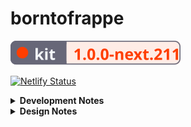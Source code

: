 # borntofrappe

![Kit Badge](https://raw.githubusercontent.com/borntofrappe/borntofrappe/master/kit-badge.svg)

[![Netlify Status](https://api.netlify.com/api/v1/badges/4e7278de-b395-4b4c-a54c-4c12fbd57fc9/deploy-status)](https://app.netlify.com/sites/borntofrappe/deploys)

<details>
<summary><strong>Development Notes</strong></summary>

## Install

```bash
npm init svelte@next
```

- Directory not empty. Continue? y

- Which Svelte app template? Skeleton project

- Use TypeScript? No

- Add ESLint for code linting? Yes

- Add Prettier for code formatting? Yes

```bash
npm install
```

## Develop

```bash
npm run dev
```

## Publish

`npm run build` creates a production version, but it's necessary to set up an [adapter](https://kit.svelte.dev/docs#adapters) first.

The application is meant to be deployed with [Netlify](https://www.netlify.com/), hence [`adapter-netlify`](https://github.com/sveltejs/kit/tree/master/packages/adapter-netlify).

```bash
npm i -D @sveltejs/adapter-netlify@next
```

Configure `svelte.config.js`.

```js
import adapter from '@sveltejs/adapter-netlify';
```

Add `netlify.toml` as a config file for Netlify.

```toml
[build]
  command = "npm run build"
  publish = "build"
```

## Failed build

> Failed during stage `building site`: Build script returned non-zero exit code: 2

Among the warnings in the "Deploy log"

> npm WARN notsup Unsupported engine for @sveltejs/kit@1.0.0-next.201: wanted: {"node":">=14.13"} (current: {"node":"10.24.1","npm":"6.14.12"})

Update `netlify.toml` to require a satisfactory node version.

```toml
[context.production]
  environment = { NODE_VERSION = "14.18.1" }
```

`14.18.1` because it's the version I have locally.

## Failing function

The site is built but Netlify produces a page with the following message:

> {"errorType":"Runtime.UserCodeSyntaxError","errorMessage":"SyntaxError: Unexpected token '.'",
>
> ...continues

In the console:

> Failed to load resource: the server responded with a status of 502 ()

In the Netlify app and the deploy log there is no warning, but under "Publish deploy":

> Production: master@5151cbf.
>
> Deployed Functions

The _functions_ tab produces the error message

> {"errorType":"Runtime.UserCodeSyntaxError","errorMessage":"SyntaxError: Unexpected token

Following the Netlify [docs](https://docs.netlify.com/configure-builds/file-based-configuration/#functions) and [forum](https://answers.netlify.com/t/build-works-locally-but-not-in-netlify/45438/4) update `netlify.toml` and the `[functions]` field.

```toml
[functions]
  node_bundler = "esbuild"
```

## Error page

Following the suggestion from [the kit's docs](https://kit.svelte.dev/docs#layouts-error-pages) `__error.svelte` implements a custom error page.

Retrieve the error and status code from the `load` function made available in the script of type `module`.

```svelte
<script context="module">
	export function load({ error, status }) {}
</script>
```

## Skip to content

Add `rel="external"` to the `<SkipToContent>` component. [The value](https://kit.svelte.dev/docs#anchor-options-rel-external) is necessary to bypass the kit and rely on browser navigation instead.

## Observe action

Add `use:observe` on elements you wish to observe with the intersection observer API. The action adds a class of `observed` when the element is in the viewport.

Note that the CSS applied to the class would be normally ignored by the Svelte compiler.

```css
section.observed::after {
	animation-play-state: running;
}
```

Add a class of `.observed` with the class directive with a default `false` value.

```svelte
<section class:observed={false} use:observe>
```

The compiler retains the property value pairs, the class is not present, but it will be through the `observe` action.

## log route

The `/log` route works as a playground to experiment with a blog-like setup, to learn how to generate pages on the basis of url parameters and how to process markdown syntax with `mdsvex`.

### markdown documents

```bash
npm i --save-dev mdsvex
```

Following [the docs](https://mdsvex.pngwn.io/docs) update the config file.

```js
import { mdsvex } from 'mdsvex';
```

The config object includes two additional fields so that the kit is able to:

1. consider markdown documents

   ```js
   const config = {
   	extensions: ['.svelte', '.md']
   };
   ```

   Svelte-in-markdown syntax, touted by mdsvex as `.svx` will be discussed at a later stage and in the context of the blog.

2. preprocess the documents with mdsvex

   ```js
   const config = {
   	extensions: ['.svelte', '.md'],
   	preprocess: mdsvex({ extensions: ['.md'] })
   };
   ```

This is technically enough to have the kit produce a page from a markdown document, say `routes/log/test-entry.md`.

### glob import

Instead of placing the documents the `routes` folder the files are separated in a dedicated folder, `src/log`, with the goal of having the kit inject the content as needed.

In `routes/log/index.svelte` consider markdown documents with `import.meta.glob`, [a Vite feature](https://vitejs.dev/guide/features.html#glob-import).

```js
const log = import.meta.glob('/src/log/*.md');
console.log(log);
```

The import syntax returns an object describing the documents with a path and a function.

```js
{
  '/src/log/up-and-running.md': Function(),
  '/src/log/a-star-is-rotated.md': Function(),
}
```

The function is what ultimately allows to transform the documents, through mdsvex, to retrieve the metadata and actual content. Before extracting the information, however, the object is processed to iterate through the entries.

`Object.entries()` creates a 2D array.

```js
Object.entries(import.meta.glob('/src/log/*.md'));
```

With an array `.map` iterates through each pair considering the path and function. Vite calls the larger object `modules` so I decided to use the singular noun in place of something like `fn`, or more topically `entry`.

```js
.map(async ([path, module]) => {

})
```

Note the `async` keyword is necessary since behind the scenes `module` is actually a promise.

Once awaited, the module provides an object with metadata.

```js
.map(async ([path, module]) => {
  const { metadata } = await module();
})
```

In this instance metadata describes the key value pairs retrieved from the YAML syntax at the top of the documents.

```md
---
title: Up and running
entry: 1
---
```

The path helps to build the slug for the individual entries. The approach is rather rudimentary, but it works by considering the name of the file without extension.

```js
const slug = path.split('/').pop().replace('.md', '');
```

Metadata and slug are enough to build the index of entries.

```js
return {
	...metadata,
	slug
};
```

Howrever, you need to wrap the entire `Object.entries` statement in a giant promise to wait for the execution of each module.

```js
const log = await Promise.all(Object.entries(/**/));
```

To this end the `load` function needs to be updated with the `async` keyword.

```js
export async function load() {}
```

Once the promise is all resolved, `log` describes an array of objects with `title`, `entry` and `slug`. The data is passed through props and iterated through with an `#each` statement to create the list of entries.

Note that the slug is appended to the `/log/` string to redirect toward a page in the log.

```svelte
<a href="/log/{slug}">{title}</a>
```

**Update**: the logic of this section is moved to `/log/entries.svelte`, as I chose to use the index page to show only the most recent entry.

### Dynamic parameter

`[slug].svelte` creates the pages for the individual entries. The square brackets help to capture the slug from the URL parameters.

```text
.../log/up-and-running
```

Retrieve the parameter from the `load` function.

```js
export async function load({ page }) {
	const { slug } = page.params;
}
```

The idea is to here generate a page only if there is a matching entry in the log folder. A first approach I found working is to:

1. build the path the entry should have as returned by `import.meta.glob`

   ```js
   const path = `/src/log/${slug}.md`;
   ```

2. check if `import.meta.glob` has a matching key

   ```js
   const log = import.meta.glob('/src/log/*.md');

   if (log[path]) {
   }
   ```

If there is a path the script proceeds to resolve the connected module. Aside from the metadata, helpful to introduce the entry with its title and number, the module provides the content through the `default` field.

```js
const { default: Entry, metadata } = await log[path]();
```

I chose to capitalize the content since it is enough to include the variable as a component.

```svelte
<main id="content">
	<Entry />
</main>
```

If there is no path matching the value return an object with a `status` and `error` field. The kit knows to use the informationin the error page `__error.svelte`.

```js
return {
	status: 404,
	error: new Error(`No entry found for '${slug}'`)
};
```

### Interactivity warning

There is a warning connected to using the module as-is.

```svelte
<Entry />
```

The console suggests to use the special element `svelte:component` instead, describing how the first type is not fully interactive.

```svelte
<svelte:component this={Entry} />
```

For the log, static in nature, I am satisfied with the first snippet.

### prerender option

Prerender log routes.

```html
<script context="module">
	export const prerender = true;
</script>
```

### prefetch attribute

Prefetch log entries.

```svelte
<a sveltekit:prefetch href="/log/{slug}">{title}</a>
```

### hydrate option

Do not hydrate log entries. The documents are not interactive and it's enough to rely on the server-rendered version.

```html
<script context="module">
	export const hydrate = false;
</script>
```

### layout reset

Avoid the layout file with `__layout.reset.svelte`. This is a matter of preference.

## Meta component

The `<Meta />` component includes a title, description and link for the canonical URL. For the title the information is extracted from the page store through `$app/store`, to resemble something akin to breadcrumb navigation for the current path. It is however possible to override the deault by passing a value through directly through props.

```svelte
<Meta title="borntofrappe" />
```

## blog route

_Please note:_ the routes of the blog initially mirrored those of the log, just expanding the logic to `.md` and `.svx` documents. Developing the feature further the structure became quite different.

### svx documents

Update the config file to process `.svx` documents as well. It is possible to use Svelte syntax in `.md` documents already, but as a matter of preference having a distinct format makes for a clearer authoring perspective. If you want to create an interactive post with Svelte use `.svx`, else use `.md`.

Include the options in a separate object and spread the extensions in the `extensions` field.

```js
const mdsvexConfig = {
	extensions: ['.md', '.svx']
};

const config = {
	preprocess: mdsvex(mdsvexConfig),
	extensions: ['.svelte', ...mdsvexConfig.extensions]
};
```

From `/blog/index.svelte` update the importing syntax to consider both types of documents.

```js
import.meta.glob('/src/blog/*.{md,svx}');
```

### hooks folder

Instead of importing the documents in the blog and the individual entries I prefer to populate the `sessions` object and retrieve them on load.

```svelte
<script context="module">
	export async function load({ session }) {
		const { posts } = session;
	}
</script>
```

Create `hooks/index.js` to locate the importing syntax.

```js
export async function getSession() {
	return {
		posts: {}
	};
}
```

Unlike the log, where the entries are stored in an array, store the posts in an object using the slug as a key.

```js
{
  'dragon-warrior': {
    //
  }
}
```

Each object lists the metadata, slug and even the path to the article. The path helps to immediately read the syntax for `blog/[slug].svelte`. More on this later.

### eslintrc linting

Update the linting file to remove the parsing error raised in `hooks/index.js`.

```js
// Parsing error: Unexpected token importeslint
import.meta.glob('/src/blog/*.{md,svx}');
```

Suppress the message with the 2020 version of JavaScript.

```js
parserOptions: {
  sourceType: 'module',
  ecmaVersion: 2020
},
```

### blog index

`/blog/index.svelte` creates an array from the posts object, sorts the array by date and passes the collection through props. The date is discussed in the later section. Note, however, that the collection includes the information strictly necessary for the page:

- slug to redirect to the specific post

- title, datetime, date and brief for the content

The path is not necessary. Neither are the keywords.

### datetime

In the frontmatter blog posts do not have a date, but a `datetime` field.

```md
---
title: Dragon Warrior
datetime: 2021-12-11
---
```

This is an HTML-inspired value, with the goal of adding the string in the `datetime` attribute of `<time>` elements.

From the datetime create a date object srparating the integers and spreading the array in the `new Date()` constructor.

```js
const date = new Date(
	...datetime.split(/[-T:]/).map((d, i) => (i === 1 ? parseInt(d, 10) - 1 : parseInt(d, 10)))
);
```

I chose the separators to support different formats and an increasing level of precisions.

```text
2021-12-11
2021-12-11T20:21:57
```

In the constructor remember to decrement the second integer, the one describing the month, by one since JavaScript months start at zero, at least with the chosen setup.

Use `date` in the body of `<time>` elements. I've chosen to define a formatting function in `utils.js` to create a more legible date. `2021-12-11` becomes `December 11, 2021` with the internationalization API or an alternative based on an array of hard-coded months.

### Dynamic parameter

`/blog/[slug].svelte` extracts the slug from the page parameters and looks for a matching object in the session `posts` object.

```js
const post = session.posts[page.params.slug];
```

Only if there is a match the code proceeds to retrieve the document through the importing syntax.

```js
const posts = import.meta.glob('/src/blog/*.{md,svx}');
```

Since the post object includes the path to the document it's possible to retrieve the specific file through its key.

```js
await posts[post.path]();
```

From here the logic is similar to that of the log. The biggest difference relates to the `keywords` field, which is used to create an array of keywords.

### Nested structure

Since I plan to incorporate Svelte syntax, including components, in `.svx` documents the blog folder needs to support a more elaborate structure. The importing logic you need ultimately depends on the setup.

With the following folder structure:

```text
blog
  dragon-warrior
    dragon-warrior.svx
    LotoSeal.svelte
```

It's enough to update the search pattern to consider the nested structure.

```js
import.meta.glob('/src/blog/**/*.{md,svx}');
```

Since the slug is created from the name of the `.svx` document the page is created for `/blog/dragon-warrior`.

## mdsvexConfig

As a matter of preference the object customizing `mdsvex` is updated as follows:

- turn `smartypants` off. I don't fancy fancy typography

- add rehype plugins to modify the produced markup

  - `rehype-slug` to add an identifier to headings

  - `rehype-autolink-headings` to add an anchor link to headings which already have an `id`, hence the previous module

- update the highlighting function to produce a specific markup, useful for a later component.

With regards to the hihglighting function there is a case to be made for a separate remark plugin modifying the markup. Should `highlighter` not just highlight? Due to `mdsvex` highlighting woes, more on this in the later section, it is already necessary to muddle the markup, so for the time being I am willing to accept the confusion of concerns.

### Syntax highlighting

By default `mdsvex` adds a series of tokens to customize the appearence of code fences with `PrismJS`. I prefer to use `shiki` and highlight code in the build process instead.

The configuration object for the processing library allows to change the default with a `highlight` field and a `highlighter` function, but the process is less than straightforward. Looking at the issues in the github repo it is indeed essential to include the highlighted code with the following syntax.

```js
return `{@html \`${code}`\`}`
```

Moreover, the code needs to be escaped for backticks and curly brackets. For this concern `mdsvex` exports a function.

```js
import { mdsvex, escapeSvelte } from 'mdsvex';

// later
return `{@html \`${escapeSvelte(code)}`\`}`
```

## onDestroy runs on server

`onMount` runs only on the client, but `onDestroy` runs on the server as well. With this in mind, accessing client-specific variables like the `window` object raises an error.

```js
onDestroy(() => {
	// window is not defined
	window.removeEventListener();
});
```

You have at least two way to resolve the issue:

1. use `browser` from the `$app/env` module, a boolean which returns true only on the client

   ```js
   onDestroy(() => {
   	if (browser) {
   		window.removeEventListener();
   	}
   });
   ```

2. return a function from `onMount`, which is called when the component is indeed destroyed

   ```js
   onMount(() => {
   	return () => window.removeEventListener();
   });
   ```

##

</details>

<details>
<summary><strong>Design Notes</strong></summary>

## Playground

I'm exploring the design of several parts of the website in [a separate repository](https://github.com/borntofrappe/playground/borntofrappe).

## Document icons

SvelteKit includes `static/favicon.png` as the default icon, referencing the asset directly in `src/app.html`

```html
<link rel="icon" href="/favicon.png" />
```

In place of this default, and taking inspiration from [this article](https://evilmartians.com/chronicles/how-to-favicon-in-2021-six-files-that-fit-most-needs) shared on [CSS-Tricks](https://css-tricks.com/how-to-favicon-in-2021/) I created an SVG icon to better fit the application. The icon describes a rocket pointing up and to the right. There's a reason why I landed on the rocket, but I'd rather yada-yada the issue for the time being.

In terms of actual design I like to draw my vector graphics in VSCode, so that the syntax is the end result of adjusting values by hand. I don't feel pressured to optimize the end result with SVGO and I'm more than satisfied just removing the unnecessary whitespace. The icon itself has a default stroke color, but changes for a dark color preference. The colors refer to the following `hsl` codes:

- hsl(210, 24%, 16%)

- hsl(213, 32%, 88%)

Hex colors just take less characters to type.

Returning to the cited article, the markup references the vector graphic, but also `.ico` and `.png` variants.

```html
<link rel="icon" href="/icons/favicon.ico" sizes="any" />
<link rel="icon" href="/icons/icon.svg" type="image/svg+xml" />
<link rel="apple-touch-icon" href="/icons/apple-touch-icon.png" />
```

The variants are created with GIMP. This relates to the `.ico` and `.png` files included in the snippet, but also the two images referenced in the web manifest. `.png` images are optimized with [squoosh.app](https://squoosh.app/) compressing with OxiPNG and toggling the "Reduce palette" option with 64 colors. The three go from 37.8kb to 12.5kb. I know the browser only needs one, but the difference is noticeable.

## Webfonts

From [Google fonts](https://fonts.google.com/) I picked:

- JosefinSans, only in its bold variant

- Jost, considering the regular, bold and italic versions

The two are rather similar, with geometric features, but I like JosefinSans for headings, Jost for copy.

I don't load a `monospace` webfont and instead prefer to rely on the system font stack. Inconsolata is the preferred option, but it's used only if already available on the system.

With [fontsquirrel](https://www.fontsquirrel.com/tools/webfont-generator) I created the `woff` and `woff2` file formats, changing a few options in the process:

- keep existing true type hinting

- do not fix GASP table

- no adjustment for vertical metrics

- do not fix missing glyphs, either spaces or hyphens

I don't like the idea that the generator meddles with the typeface, especially considering the vertical measure.

The fonts are placed in the `static` folder and loaded in `app.html` following the one-step loading strategy explained in [a comprehensive guide to webfonts](https://www.zachleat.com/web/comprehensive-webfonts/).

In `app.html` a `<style>` tag associates the fonts with the class `.webfonts`, relying by default on the system font stack.

In terms of JavaScript the `<script/>` tag loads the fonts with the [font loading API](https://developer.mozilla.org/en-US/docs/Web/API/CSS_Font_Loading_API).

## Global stylesheet

`__layout.svelte` includes the property value pairs from `app.css`.

```svelte
import '../app.css';
```

The stylesheet implements several systems for color, sizes and even transitions through custom properties.

### Colors

Following the suggestion from [refactoring UI](https://www.refactoringui.com/previews/building-your-color-palette) the `:root` selector defines custom properties for different sets of colors. Each set has ten combinations of `hsl` values with decreasing brightness.

```css
:root {
	--cool-grey-000: hsl(216, 33%, 97%);
	--cool-grey-100: hsl(214, 15%, 91%);
	/*  */
	--cool-grey-800: hsl(209, 20%, 25%);
	--cool-grey-900: hsl(210, 24%, 16%);
}
```

From this starting point the `body` selector introduces the properties actually used throughout the website.

```css
body {
	--copy-color: var(--cool-grey-800);
	--heading-color: var(--cool-grey-900);
}
```

This makes it easier to implement an alternative color palette, say for a dark theme.

```css
body.dark {
	--copy-color: var(--blue-grey-200);
	--heading-color: var(--blue-grey-100);
}
```

The properties cascade down to benefiting elements.

_Please note:_ the snippet is just a proof-of-concept and does not reflect the actual implementation of a different color scheme.

### Sizes

With `--size` I include steps from the [major third](https://www.modularscale.com/?1&em&1.25) scale.

```css
:root {
	--size-300: 0.8rem;
	--size-400: 1rem;
}
```

### Easings

With `--ease-*` I include bezier functions I intend to use over CSS keywords like `ease-in-out`. There's also an associated custom property describing a default duration for transitions, `transition--duration`.

### CSS reset

In `app.css` I follow most of the guidance from [a modern CSS reset](https://piccalil.li/blog/a-modern-css-reset/). Where I slightly differ:

- no reset for the margin on `blockquote`, `dl` and `dd` elements, since I don't mind the browser default and I'd rather design the elements on a need-to-have basis

- no reset on lists, again relying on defaults and overriding if need be

- no smooth scroll, as I don't feel like the application really needs smooth scrolling, at least at the time of writing

- no `min-height` on the body

- `line-height` on paragraph elements, not the body as one time I found the selector messed with the spacing too muc

- `display: block` on images, pictures, but also `<svg>` elements, something I repeat over and over when styling vector graphics

- no reset on animations for the reduced motion preference. Not just because I'm not a fan of the `!important` keyword, but also because I consider the preference where I design the animations

### Fallbacks

Each time I rely on a custom property I repeat the declaration to provide a fallback. The first pairing works for browsers which do not support custom properties.

```css
body {
	color: hsl(209, 20%, 25%);
	color: var(--copy-color);
}
```

I chose not to, but it is possible to repeat the value inside of the `var()` function. This works for browsers that do support custom properties, but are not able to find the custom property itself.

```css
body {
	color: var(--copy-color, hsl(209, 20%, 25%));
}
```

Say `--copy-color` is not defined, without this fallback the browser would revert to the initial value.

## Opengraph image

Among the meta attributes, the `<Meta />` component refers to a single image for the opengraph protocol. It seems it is not enough to describe the relative path to the resource, however, and it is necessary to refer to the actual domain.

```html
<meta property="twitter:image" content="https://borntofrappe.netlify.app/images/borntofrappe.png" />
```

Visually the image relies on the same icons and overall style I intend to use in the website

- the rocket icon at the center is the same icon used for the document

- the sun and moon icons represent the light and dark color scheme respectively

- the colors are picked from the custom properties in the global stylesheet

- the background pattern is similar to that ultimately included in the `body` and other specific selectors

##

</details>
